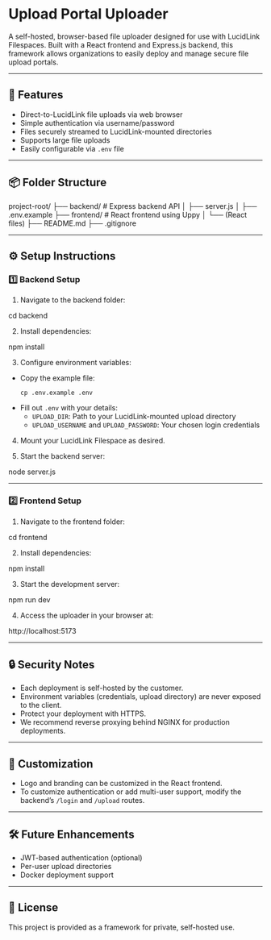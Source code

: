 # Upload Portal Uploader

A self-hosted, browser-based file uploader designed for use with LucidLink Filespaces. Built with a React frontend and Express.js backend, this framework allows organizations to easily deploy and manage secure file upload portals.

---

## 🚀 Features

- Direct-to-LucidLink file uploads via web browser
- Simple authentication via username/password
- Files securely streamed to LucidLink-mounted directories
- Supports large file uploads
- Easily configurable via `.env` file

---

## 📦 Folder Structure

project-root/
├── backend/ # Express backend API
│ ├── server.js
│ ├── .env.example
├── frontend/ # React frontend using Uppy
│ └── (React files)
├── README.md
├── .gitignore

---

## ⚙️ Setup Instructions

### 1️⃣ Backend Setup

1. Navigate to the backend folder:

cd backend

2. Install dependencies:

npm install

3. Configure environment variables:

- Copy the example file:
  ```
  cp .env.example .env
  ```
- Fill out `.env` with your details:
  - `UPLOAD_DIR`: Path to your LucidLink-mounted upload directory
  - `UPLOAD_USERNAME` and `UPLOAD_PASSWORD`: Your chosen login credentials

4. Mount your LucidLink Filespace as desired.

5. Start the backend server:

node server.js

---

### 2️⃣ Frontend Setup

1. Navigate to the frontend folder:

cd frontend

2. Install dependencies:

npm install

3. Start the development server:

npm run dev

4. Access the uploader in your browser at:

http://localhost:5173

---

## 🔒 Security Notes

- Each deployment is self-hosted by the customer.
- Environment variables (credentials, upload directory) are never exposed to the client.
- Protect your deployment with HTTPS.
- We recommend reverse proxying behind NGINX for production deployments.

---

## 📁 Customization

- Logo and branding can be customized in the React frontend.
- To customize authentication or add multi-user support, modify the backend’s `/login` and `/upload` routes.

---

## 🛠 Future Enhancements

- JWT-based authentication (optional)
- Per-user upload directories
- Docker deployment support

---

## 📜 License

This project is provided as a framework for private, self-hosted use.
